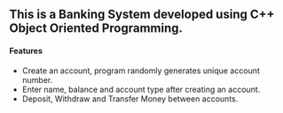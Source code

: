 <h2>This is a Banking System developed using C++ Object Oriented Programming.</h2>

<h4>Features</h4>
<ul>
<li>Create an account, program randomly generates unique account number.</li>
<li>Enter name, balance and account type after creating an account.</li>
<li>Deposit, Withdraw and Transfer Money between accounts.</li>
</ul>